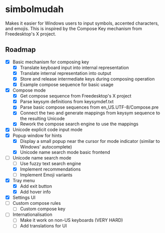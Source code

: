 # simbolmudah
Makes it easier for Windows users to input symbols, accented characters, and emojis.
This is inspired by the Compose Key mechanism from Freedesktop's X project.

## Roadmap
- [x] Basic mechanism for composing key
  - [x] Translate keyboard input into internal representation
  - [x] Translate internal representation into output
  - [x] Store and release intermediate keys during composing operation
  - [x] Example compose sequence for basic usage
- [x] Compose mode
  - [x] Get compose sequence from Freedesktop's X project
  - [x] Parse keysym definitions from keysymdef.txt
  - [x] Parse basic compose sequences from en_US.UTF-8/Compose.pre
  - [x] Connect the two and generate mappings from keysym sequence to the resulting Unicode
  - [x] Rework the compose search engine to use the mappings
- [x] Unicode explicit code input mode
- [x] Popup window for hints
  - [x] Display a small popup near the cursor for mode indicator (similar to Windows' autocomplete)
  - [x] Unicode name search mode basic frontend
- [ ] Unicode name search mode
  - [ ] Use fuzzy text search engine
  - [x] Implement recommendations
  - [ ] Implement Emoji variants
- [x] Tray menu
  - [x] Add exit button
  - [x] Add hover info
- [x] Settings UI
- [ ] Custom compose rules
  - [ ] Custom compose key
- [ ] Internationalisation
  - [ ] Make it work on non-US keyboards (VERY HARD)
  - [ ] Add translations for UI
